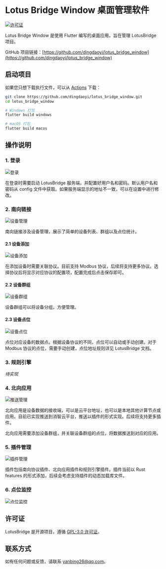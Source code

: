 # Lotus Bridge Window 桌面管理软件

[![许可证](https://img.shields.io/badge/许可证-GPL3.0-blue.svg)](LICENSE)

Lotus Bridge Window 是使用 Flutter 编写的桌面应用，旨在管理 LotusBridge 项目。

GitHub 项目链接：[https://github.com/dingdaoyi/lotus_bridge_window](https://github.com/dingdaoyi/lotus_bridge_window)

## 启动项目

如果您只想下载执行文件，可以从 [Actions](https://github.com/dingdaoyi/lotus_bridge_window/actions) 下载：

```bash
git clone https://github.com/dingdaoyi/lotus_bridge_window.git
cd lotus_bridge_window

# Windows 打包
flutter build windows

# macOS 打包
flutter build macos
```

## 操作说明

### 1. 登录

![登录](https://raw.githubusercontent.com/dingdaoyi/lotus_bridge_window/main/doc/login.png)

在登录时需要启动 LotusBridge 服务端，并配置好用户名和密码。默认用户名和密码从 config 文件中获取。如果服务端显示的地址不一致，可以在设置中进行修改。

### 2. 南向链接

![设备管理](https://raw.githubusercontent.com/dingdaoyi/lotus_bridge_window/main/doc/device_manage.png)

南向链接涉及设备管理，展示了简单的设备列表、群组以及点位统计。

#### 2.1 设备添加

![设备添加](https://raw.githubusercontent.com/dingdaoyi/lotus_bridge_window/main/doc/device_add.png)

在添加设备时需要关联协议。目前支持 Modbus 协议，后续将支持更多协议。选择协议后将显示对应协议的配置项，配置完成后点击保存即可。

#### 2.2 设备群组

![设备群组](https://raw.githubusercontent.com/dingdaoyi/lotus_bridge_window/main/doc/device_group.png)

设备群组可以将设备分组，方便管理。

#### 2.3 设备点位

![设备点位](https://raw.githubusercontent.com/dingdaoyi/lotus_bridge_window/main/doc/device_point.png)

点位对应设备的数据点。根据设备协议的不同，点位可以自动或手动创建。对于 Modbus 协议的点位，需要手动创建，点位地址规则详见 LotusBridge 文档。

### 3. 规则引擎

*待实现*

### 4. 北向应用

![推送管理](https://raw.githubusercontent.com/dingdaoyi/lotus_bridge_window/main/doc/push_manage.png)

北向应用是设备数据的接收端，可以是云平台地址，也可以是本地其他计算节点或应用。目前已实现推送到消智云平台，推送以插件的形式实现。后续将支持更多插件。

北向应用需要添加设备群组，并关联设备群组的点位，将数据推送到对应的应用。

### 5. 插件管理

![插件管理](https://raw.githubusercontent.com/dingdaoyi/lotus_bridge_window/main/doc/plugin_manage.png)

插件包括南向协议插件、北向应用插件和规则引擎插件。插件当前以 Rust features 的形式添加，后续会考虑支持插件的动态加载库文件。

### 6. 点位监控

![点位监控](https://raw.githubusercontent.com/dingdaoyi/lotus_bridge_window/main/doc/point_monitor.png)

## 许可证

LotusBridge 是开源项目，遵循 [GPL-3.0 许可证](LICENSE)。

## 联系方式

如有任何问题或反馈，请联系 [yanbing26@qq.com](mailto:yanbing26@qq.com)。